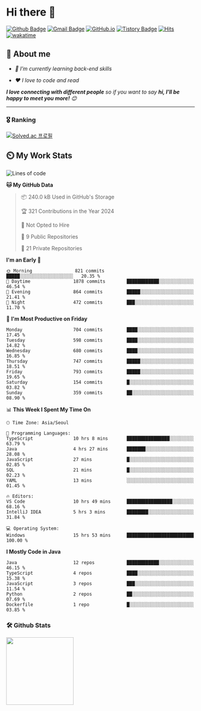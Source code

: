 # Hi there 👋
[![Github Badge](https://img.shields.io/badge/-uiw6unoh-grey?style=flat&logo=github&logoColor=white&link=https://github.com/uiw6unoh/)](https://www.github.com/uiw6unoh/) 
[![Gmail Badge](https://img.shields.io/badge/-uiw6unoh@naver.com-c14438?style=flat&logo=Gmail&logoColor=white&link=mailto:uiw6unoh@naver.com)](mailto:uiw6unoh@naver.com) 
[![GitHub.io](https://img.shields.io/badge/GitHub.io-orange?style=flat&logoColor=white)](https://uiw6unoh.github.io/)
[![Tistory Badge](https://img.shields.io/badge/Tech%20Blog-yellow?style=flat&logoColor=white)](https://uiw6unoh-log.vercel.app/)
[![Hits](https://hits.seeyoufarm.com/api/count/incr/badge.svg?url=https%3A%2F%2Fgithub.com%2Fuiw6unoh&count_bg=%2379C83D&title_bg=%23555555&icon=&icon_color=%23E7E7E7&title=hits&edge_flat=false)](https://hits.seeyoufarm.com)
[![wakatime](https://wakatime.com/badge/user/54252e40-b19e-45e1-9ec9-fb1c5a26c628.svg)](https://wakatime.com/@54252e40-b19e-45e1-9ec9-fb1c5a26c628)
<!-- [![Portfolio Badge](https://img.shields.io/badge/portfolio-web-blue?style=flat&link=https://github.com/uiw6unoh/)](https://github.com/uiw6unoh/)  -->

## 💬 About me
<em>
 
- 🌱 I’m currently learning back-end skills
 
- ❤️ I love to code and read
</em>

<em><b>I love connecting with different people</b> so if you want to say <b>hi, I'll be happy to meet you more!</b> 😊</em>

---
### 🎖️ Ranking
[![Solved.ac 프로필](http://mazassumnida.wtf/api/v2/generate_badge?boj=uiw6unoh)](https://www.acmicpc.net/user/uiw6unoh)

## ⏲️ My Work Stats
<!--[![uiw6unoh's wakatime stats](https://github-readme-stats.vercel.app/api/wakatime?username=uiw6unoh)]-->

<!--START_SECTION:waka-->
![Lines of code](https://img.shields.io/badge/From%20Hello%20World%20I%27ve%20Written-3.0%20million%20lines%20of%20code-blue)

**🐱 My GitHub Data** 

> 📦 240.0 kB Used in GitHub's Storage 
 > 
> 🏆 321 Contributions in the Year 2024
 > 
> 🚫 Not Opted to Hire
 > 
> 📜 9 Public Repositories 
 > 
> 🔑 21 Private Repositories 
 > 
**I'm an Early 🐤** 

```text
🌞 Morning                821 commits         █████░░░░░░░░░░░░░░░░░░░░   20.35 % 
🌆 Daytime                1878 commits        ████████████░░░░░░░░░░░░░   46.54 % 
🌃 Evening                864 commits         █████░░░░░░░░░░░░░░░░░░░░   21.41 % 
🌙 Night                  472 commits         ███░░░░░░░░░░░░░░░░░░░░░░   11.70 % 
```
📅 **I'm Most Productive on Friday** 

```text
Monday                   704 commits         ████░░░░░░░░░░░░░░░░░░░░░   17.45 % 
Tuesday                  598 commits         ████░░░░░░░░░░░░░░░░░░░░░   14.82 % 
Wednesday                680 commits         ████░░░░░░░░░░░░░░░░░░░░░   16.85 % 
Thursday                 747 commits         █████░░░░░░░░░░░░░░░░░░░░   18.51 % 
Friday                   793 commits         █████░░░░░░░░░░░░░░░░░░░░   19.65 % 
Saturday                 154 commits         █░░░░░░░░░░░░░░░░░░░░░░░░   03.82 % 
Sunday                   359 commits         ██░░░░░░░░░░░░░░░░░░░░░░░   08.90 % 
```


📊 **This Week I Spent My Time On** 

```text
🕑︎ Time Zone: Asia/Seoul

💬 Programming Languages: 
TypeScript               10 hrs 8 mins       ████████████████░░░░░░░░░   63.79 % 
Java                     4 hrs 27 mins       ███████░░░░░░░░░░░░░░░░░░   28.08 % 
JavaScript               27 mins             █░░░░░░░░░░░░░░░░░░░░░░░░   02.85 % 
SQL                      21 mins             █░░░░░░░░░░░░░░░░░░░░░░░░   02.23 % 
YAML                     13 mins             ░░░░░░░░░░░░░░░░░░░░░░░░░   01.45 % 

🔥 Editors: 
VS Code                  10 hrs 49 mins      █████████████████░░░░░░░░   68.16 % 
IntelliJ IDEA            5 hrs 3 mins        ████████░░░░░░░░░░░░░░░░░   31.84 % 

💻 Operating System: 
Windows                  15 hrs 53 mins      █████████████████████████   100.00 % 
```

**I Mostly Code in Java** 

```text
Java                     12 repos            ████████████░░░░░░░░░░░░░   46.15 % 
TypeScript               4 repos             ████░░░░░░░░░░░░░░░░░░░░░   15.38 % 
JavaScript               3 repos             ███░░░░░░░░░░░░░░░░░░░░░░   11.54 % 
Python                   2 repos             ██░░░░░░░░░░░░░░░░░░░░░░░   07.69 % 
Dockerfile               1 repo              █░░░░░░░░░░░░░░░░░░░░░░░░   03.85 % 
```




<!--END_SECTION:waka-->

### 🛠️ Github Stats <br/>
<p>
  <img height="180em" src="https://github-readme-stats-git-masterrstaa-rickstaa.vercel.app/api?username=uiw6unoh&show_icons=true&include_all_commits=true">
 <!--
  <img height="180em" src="https://github-readme-stats-git-masterrstaa-rickstaa.vercel.app/api/top-langs/?username=uiw6unoh&layout=compact">
 -->
</p>

